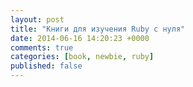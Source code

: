 ```yaml
---
layout: post
title: "Книги для изучения Ruby с нуля"
date: 2014-06-16 14:20:23 +0000
comments: true
categories: [book, newbie, ruby]
published: false
---
```

